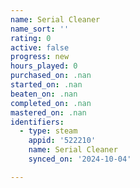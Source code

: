 ```yaml
---
name: Serial Cleaner
name_sort: ''
rating: 0
active: false
progress: new
hours_played: 0
purchased_on: .nan
started_on: .nan
beaten_on: .nan
completed_on: .nan
mastered_on: .nan
identifiers:
  - type: steam
    appid: '522210'
    name: Serial Cleaner
    synced_on: '2024-10-04'

---
```

